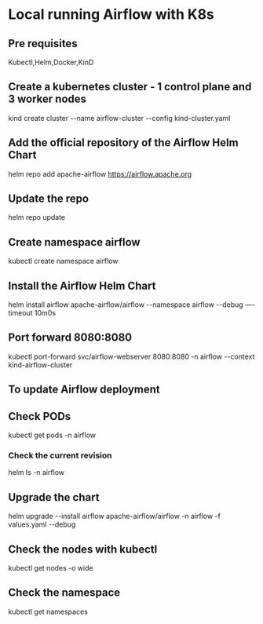 # Local running Airflow with K8s

## Pre requisites
Kubectl,Helm,Docker,KinD

## Create a kubernetes cluster - 1 control plane and 3 worker nodes
kind create cluster --name airflow-cluster --config kind-cluster.yaml

## Add the official repository of the Airflow Helm Chart
helm repo add apache-airflow https://airflow.apache.org

## Update the repo
helm repo update

## Create namespace airflow
kubectl create namespace airflow

## Install the Airflow Helm Chart
helm install airflow apache-airflow/airflow --namespace airflow --debug —-timeout 10m0s

## Port forward 8080:8080
kubectl port-forward svc/airflow-webserver 8080:8080 -n airflow --context kind-airflow-cluster


## To update Airflow deployment

## Check PODs
kubectl get pods -n airflow

### Check the current revision
helm ls -n airflow

## Upgrade the chart
helm upgrade --install airflow apache-airflow/airflow -n airflow -f values.yaml --debug

## Check the nodes with kubectl
kubectl get nodes -o wide

## Check the namespace
kubectl get namespaces
